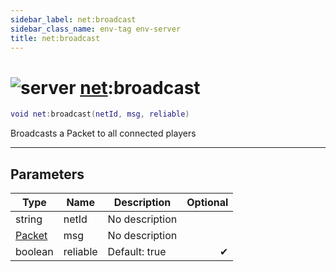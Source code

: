 ```yaml
---
sidebar_label: net:broadcast
sidebar_class_name: env-tag env-server
title: net:broadcast
---
```


# <img src='/img/wiki/server.png' alt='server' classname='env-tag' /> [net](../net/README.md):broadcast

```lua
void net:broadcast(netId, msg, reliable)
```

Broadcasts a Packet to all connected players<br/>

-----------------
## Parameters

| Type   | Name | Description | Optional |
| ------ | ---- | ----------- | -------: |
| string | netId | No description |   |
| [Packet](../packet/README.md) | msg | No description |   |
| boolean | reliable | Default: true | ✔ |
